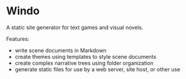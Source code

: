 # Windo
A static site generator for text games and visual novels.

Features:

- write scene documents in Markdown
- create themes using templates to style scene documents
- create complex narrative trees using folder organization
- generate static files for use by a web server, site host, or other use
